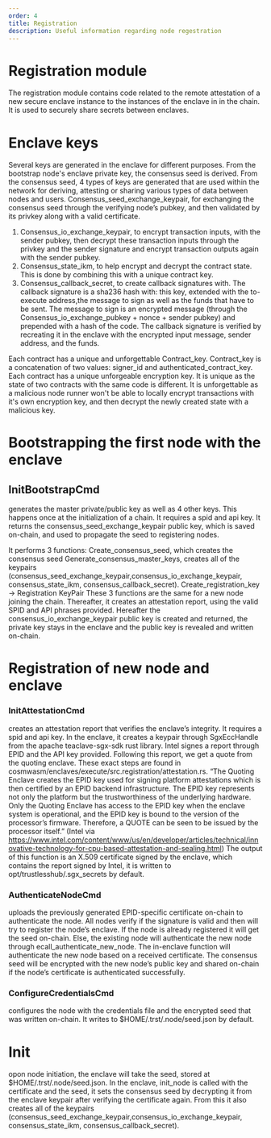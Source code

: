 ```yaml
---
order: 4
title: Registration
description: Useful information regarding node regestration
---
```


# Registration module
The registration module contains code related to the remote attestation of a new secure enclave instance to the instances of the enclave in in the chain. It is used to securely share secrets between enclaves.

# Enclave keys
Several keys are generated in the enclave for different purposes.
From the bootstrap node's enclave private key, the consensus seed is derived. From the consensus seed, 4 types of keys are generated that are used within the network for deriving, attesting or sharing various types of data between nodes and users. 
Consensus_seed_exchange_keypair, for exchanging the consensus seed through the verifying node’s pubkey, and then validated by its privkey along with a valid certificate.

1. Consensus_io_exchange_keypair, to encrypt transaction inputs, with the sender pubkey, then decrypt these transaction inputs through the privkey and the sender signature and encrypt transaction outputs again with the sender pubkey. 
2. Consensus_state_ikm, to help encrypt and decrypt the contract state. This is done by combining this with a unique contract key.
3. Consensus_callback_secret, to create callback signatures with. The callback signature is a sha236 hash with: this key, extended with the to-execute address,the message to sign as well as the funds that have to be sent. The message to sign is an encrypted message (through the Consensus_io_exchange_pubkey + nonce + sender pubkey) and prepended with a hash of the code. The callback signature is verified by recreating it in the enclave with the encrypted input message, sender address, and the funds. 

Each contract has a unique and unforgettable Contract_key. Contract_key is a concatenation of two values: signer_id and authenticated_contract_key. Each contract has a unique unforgeable encryption key. It is unique as the state of two contracts with the same code is different. It is unforgettable as a malicious node runner won't be able to locally encrypt transactions with it's own encryption key, and then decrypt the newly created state with a malicious key.

# Bootstrapping the first node with the enclave
## InitBootstrapCmd 
generates the master private/public key as well as 4 other keys. This happens once at the initialization of a chain. It requires a spid and api key. It returns the consensus_seed_exchange_keypair public key, which is saved on-chain, and used to propagate the seed to registering nodes.

It performs 3 functions:
Create_consensus_seed, which creates the consensus seed
Generate_consensus_master_keys, creates all of the keypairs (consensus_seed_exchange_keypair,consensus_io_exchange_keypair, consensus_state_ikm, consensus_callback_secret).
Create_registration_key -> Registration KeyPair
These 3 functions are the same for a new node joining the chain.
Thereafter, it creates an attestation report, using the valid SPID and API phrases provided.
Hereafter the consensus_io_exchange_keypair public key is created and returned, the private key stays in the enclave and the public key is revealed and written on-chain.

# Registration of new node and enclave
### InitAttestationCmd 
creates an attestation report that verifies the enclave’s integrity. It requires a spid and api key. In the enclave, it creates a keypair through SgxEccHandle from the apache teaclave-sgx-sdk rust library. Intel signes a report through EPID and the API key provided. Following this report, we get a quote from the quoting enclave. These exact steps are found in cosmwasm/enclaves/execute/src.registration/attestation.rs.
“The Quoting Enclave creates the EPID key used for signing platform attestations which is then certified by an EPID backend infrastructure. The EPID key represents not only the platform but the trustworthiness of the underlying hardware. Only the Quoting Enclave has access to the EPID key when the enclave system is operational, and the EPID key is bound to the version of the processor’s firmware. Therefore, a QUOTE can be seen to be issued by the processor itself.” (Intel via https://www.intel.com/content/www/us/en/developer/articles/technical/innovative-technology-for-cpu-based-attestation-and-sealing.html)
The output of this function is an X.509 certificate signed by the enclave, which contains the report signed by Intel, it is written to opt/trustlesshub/.sgx_secrets by default.


### AuthenticateNodeCmd
uploads the previously generated EPID-specific certificate on-chain to authenticate the node. All nodes verify if the signature is valid and then will try to register the node’s enclave. If the node is already registered it will get the seed on-chain. Else, the existing node will authenticate the new node through ecall_authenticate_new_node. The in-enclave function will authenticate the new node based on a received certificate. The consensus seed will be encrypted with the new node’s public key and shared on-chain if the node’s certificate is authenticated successfully.

### ConfigureCredentialsCmd 
configures the node with the credentials file and the encrypted seed that was written on-chain. It writes to $HOME/.trst/.node/seed.json by default.

# Init 
opon node initiation, the enclave will take the seed, stored at $HOME/.trst/.node/seed.json. In the enclave, init_node is called with the certificate and the seed, it sets the consensus seed by decrypting it from the enclave keypair after verifying the certificate again. From this it also creates all of the keypairs (consensus_seed_exchange_keypair,consensus_io_exchange_keypair, consensus_state_ikm, consensus_callback_secret).
